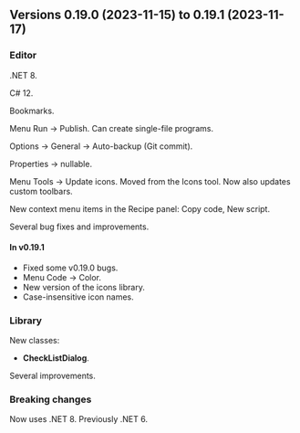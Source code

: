 ## Versions 0.19.0 (2023-11-15) to 0.19.1 (2023-11-17)

### Editor
.NET 8.

C# 12.

Bookmarks.

Menu Run -> Publish. Can create single-file programs.

Options -> General -> Auto-backup (Git commit).

Properties -> nullable.

Menu Tools -> Update icons. Moved from the Icons tool. Now also updates custom toolbars.

New context menu items in the Recipe panel: Copy code, New script.

Several bug fixes and improvements.

#### In v0.19.1
- Fixed some v0.19.0 bugs.
- Menu Code -> Color.
- New version of the icons library.
- Case-insensitive icon names.

### Library
New classes:
- **CheckListDialog**.

Several improvements.

### Breaking changes

Now uses .NET 8. Previously .NET 6.
